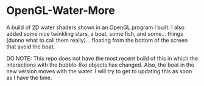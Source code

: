 # OpenGL-Water-More
A build of 2D water shaders shown in an OpenGL program I built. I also added some nice twinkling stars, a boat, some fish, and some... things (dunno what to call them really)... floating from the bottom of the screen that avoid the boat.


DO NOTE: This repo does not have the most recent build of this in which the interactions with the bubble-like objects has changed. Also, the boat in the new version moves with the water. I will try to get to updating this as soon as I have the time.
